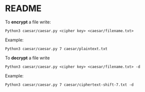 # README

To **encrypt** a file write:
```
Python3 caesar/caesar.py <cipher key> <caesar/filename.txt>
```


Example:
```
Python3 caesar/caesar.py 7 caesar/plaintext.txt
```


To **decrypt** a file write
```
Python3 caesar/caesar.py <cipher key> <caesar/filename.txt> -d
```


Example:
```
Python3 caesar/caesar.py 7 caesar/ciphertext-shift-7.txt -d
```
